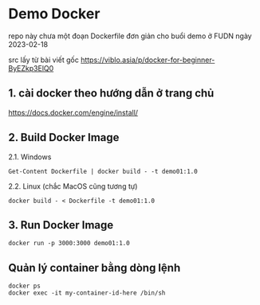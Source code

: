 # Demo Docker 

repo này chưa một đoạn Dockerfile đơn giản cho buổi demo ở FUDN ngày 2023-02-18

src lấy từ bài viết gốc https://viblo.asia/p/docker-for-beginner-ByEZkp3ElQ0

## 1. cài docker theo hướng dẫn ở trang chủ 

https://docs.docker.com/engine/install/

## 2. Build Docker Image  

2.1. Windows 

``` 
Get-Content Dockerfile | docker build - -t demo01:1.0
```

2.2. Linux (chắc MacOS cũng tương tự)

```
docker build - < Dockerfile -t demo01:1.0 
```

## 3. Run Docker Image 

```
docker run -p 3000:3000 demo01:1.0
```

## Quản lý container bằng dòng lệnh 

```
docker ps
docker exec -it my-container-id-here /bin/sh
```
